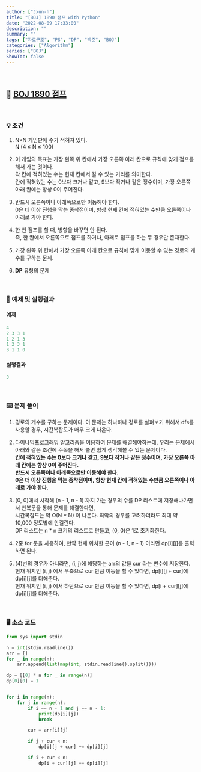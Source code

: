 ```yaml
---
author: ["Jxun-h"]
title: "[BOJ] 1890 점프 with Python"
date: "2022-08-09 17:33:00"
description: ""
summary: ""
tags: ["자료구조", "PS", "DP", "백준", "BOJ"]
categories: ["Algorithm"]
series: ["BOJ"]
ShowToc: false
---
```


<br>

## 📌 <a href="https://www.acmicpc.net/problem/1890" target="_blank">BOJ 1890 점프</a>

<br>

### 💡 조건

1.  N×N 게임판에 수가 적혀져 있다.  
    N (4 ≤ N ≤ 100)

2.  이 게임의 목표는 가장 왼쪽 위 칸에서 가장 오른쪽 아래 칸으로 규칙에 맞게 점프를 해서 가는 것이다.  
    각 칸에 적혀있는 수는 현재 칸에서 갈 수 있는 거리를 의미한다.  
    칸에 적혀있는 수는 0보다 크거나 같고, 9보다 작거나 같은 정수이며, 가장 오른쪽 아래 칸에는 항상 0이 주어진다.

3.  반드시 오른쪽이나 아래쪽으로만 이동해야 한다.  
    0은 더 이상 진행을 막는 종착점이며, 항상 현재 칸에 적혀있는 수만큼 오른쪽이나 아래로 가야 한다.

4.  한 번 점프를 할 때, 방향을 바꾸면 안 된다.  
    즉, 한 칸에서 오른쪽으로 점프를 하거나, 아래로 점프를 하는 두 경우만 존재한다.

5.  가장 왼쪽 위 칸에서 가장 오른쪽 아래 칸으로 규칙에 맞게 이동할 수 있는 경로의 개수를 구하는 문제.

6.  **DP** 유형의 문제

<br>

### 🔖 예제 및 실행결과

#### 예제

```py
4
2 3 3 1
1 2 1 3
1 2 3 1
3 1 1 0
```

#### 실행결과

```py
3
```

<br>

### ⌨️ 문제 풀이

1.  경로의 개수를 구하는 문제이다. 이 문제는 하나하나 경로를 살펴보기 위해서 dfs를 사용할 경우, 시간복잡도가 매우 크게 나온다.

2.  다이나믹프로그래밍 알고리즘을 이용하여 문제를 해결해야하는데, 우리는 문제에서 아래와 같은 조건에 주목을 해서 풀면 쉽게 생각해볼 수 있는 문제이다.  
    **칸에 적혀있는 수는 0보다 크거나 같고, 9보다 작거나 같은 정수이며, 가장 오른쪽 아래 칸에는 항상 0이 주어진다.**  
    **반드시 오른쪽이나 아래쪽으로만 이동해야 한다.**  
    **0은 더 이상 진행을 막는 종착점이며, 항상 현재 칸에 적혀있는 수만큼 오른쪽이나 아래로 가야 한다.**

3.  (0, 0)에서 시작해 (n - 1, n - 1) 까지 가는 경우의 수를 DP 리스트에 저장해나가면서 반복문을 통해 문제를 해결한다면,  
    시간복잡도는 약 O(N * N) 이 나온다. 최악의 경우를 고려하더라도 최대 약 10,000 정도밖에 안걸린다.  
    DP 리스트는 n * n 크기의 리스트로 만들고, (0, 0)은 1로 초기화한다.

4.  2중 for 문을 사용하여, 만약 현재 위치한 곳이 (n - 1, n - 1) 이라면 dp[i][j]를 출력하면 된다.

5.  (4)번의 경우가 아니라면, (i, j)에 해당하는 arr의 값을 cur 라는 변수에 저장한다.  
    현재 위치인 (i, j) 에서 우측으로 cur 만큼 이동을 할 수 있다면, dp[i][j + cur]에 dp[i][j]를 더해준다.  
    현재 위치인 (i, j) 에서 하단으로 cur 만큼 이동을 할 수 있다면, dp[i + cur][j]에 dp[i][j]를 더해준다.

<br>

### 🖥 소스 코드

```py
from sys import stdin

n = int(stdin.readline())
arr = []
for _ in range(n):
    arr.append(list(map(int, stdin.readline().split())))

dp = [[0] * n for _ in range(n)]
dp[0][0] = 1


for i in range(n):
    for j in range(n):
        if i == n - 1 and j == n - 1:
            print(dp[i][j])
            break

        cur = arr[i][j]

        if j + cur < n:
            dp[i][j + cur] += dp[i][j]

        if i + cur < n:
            dp[i + cur][j] += dp[i][j]
```